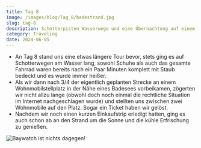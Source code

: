 ```yaml
---
title: Tag 8
image: /images/blog/Tag_8/badestrand.jpg
slug: tag-8
description: Schotterpisten Wasserwege und eine Übernachtung auf einem Wohnmobilstellplatz! Wir sind ebenso Mobil wie die anderen Gefährte dort!
category: Traveling
date: 2024-06-05
---
```


- An Tag 8 stand uns eine etwas längere Tour bevor, stets ging es auf Schotterwegen am Wasser lang, sowohl Schuhe als auch das gesamte Fahrrad waren bereits nach ein Paar Minuten komplett mit Staub bedeckt und es wurde immer heißer.
- Als wir dann nach 3/4 der eigentlich geplanten Strecke an einem Wohnmobilstellplatz in der Nähe eines Badesees vorbeikamen, zögerten wir nicht allzu lange (obwohl doch noch einmal die rechtliche Situation im Internet nachgeschlagen wurde) und stellten uns zwischen zwei Wohnmobile auf den Platz. Sogar ein Ticket haben wir gelöst.
- Nachdem wir noch einen kurzen Einkaufstrip erledigt hatten, ging es auch schon ab an den Strand um die Sonne und die kühle Erfrischung zu genießen.

![Baywatch ist nichts dagegen!](/images/blog/Tag_8/baywatch.jpg)

